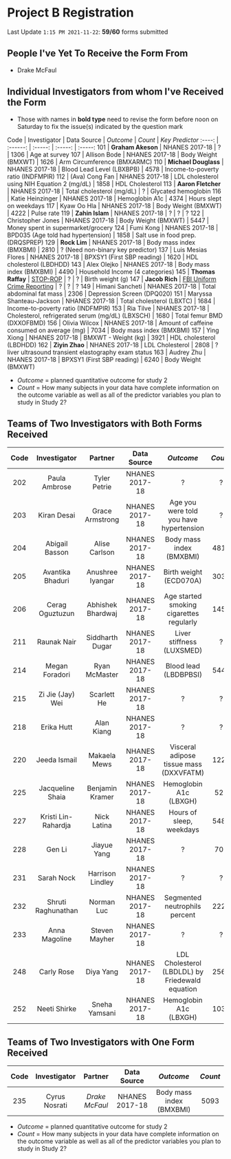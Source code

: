 # Project B Registration

Last Update `1:15 PM 2021-11-22`: **59/60** forms submitted

## People I've Yet To Receive the Form From

- Drake McFaul

## Individual Investigators from whom I've Received the Form

- Those with names in **bold type** need to revise the form before noon on Saturday to fix the issue(s) indicated by the question mark

Code | Investigator | Data Source | *Outcome* | *Count* | *Key Predictor*
:----: | :------: | :-----: | :-----: | :-----:
101 | **Graham Akeson** | NHANES 2017-18 | ? | 1306 | Age at survey
107 | Allison Bode | NHANES 2017-18 | Body Weight (BMXWT) | 1626 | Arm Circumference (BMXARMC)
110 | **Michael Douglass** | NHANES 2017-18 | Blood Lead Level (LBXBPB) | 4578 | Income-to-poverty ratio (INDFMPIR)
112 | (Ava) Cong Fan | NHANES 2017-18 | LDL cholesterol using NIH Equation 2 (mg/dL) | 1858 | HDL Cholesterol
113 | **Aaron Fletcher** | NHANES 2017-18 | Total cholesterol (mg/dL) | ? | Glycated hemoglobin
116 | Katie Heinzinger | NHANES 2017-18 | Hemoglobin A1c | 4374 | Hours slept on weekdays
117 | Kyaw Oo Hla | NHANES 2017-18 | Body Weight (BMXWT) | 4222 | Pulse rate
119 | **Zahin Islam** | NHANES 2017-18 | ? | ? | ?
122 | Christopher Jones | NHANES 2017-18 | Body Weight (BMXWT) | 5447 | Money spent in supermarket/grocery
124 | Fumi Kong | NHANES 2017-18 | BPD035 (Age told had hypertension) | 1858 | Salt use in food prep. (DRQSPREP)
129 | **Rock Lim** | NHANES 2017-18 | Body mass index (BMXBMI) | 2810 | ? (Need non-binary key predictor)
137 | Luis Mesias Flores | NHANES 2017-18 | BPXSY1 (First SBP reading) | 1620 | HDL cholesterol (LBDHDD)
143 | Alex Olejko | NHANES 2017-18 | Body mass index (BMXBMI) | 4490 | Household Income (4 categories)
145 | **Thomas Raffay** | [STOP-ROP](https://urresearch.rochester.edu/institutionalPublicationPublicView.action?institutionalItemId=2908) | ? | ? | Birth weight (g)
147 | **Jacob Rich** | [FBI Uniform Crime Reporting](https://www.openicpsr.org/openicpsr/project/102263/version/V11/view;jsessionid=8FD9161D75FD2833EC5F7B631753540D) | ? | ? | ?
149 | Himani Sancheti | NHANES 2017-18 | Total abdominal fat mass | 2306 | Depression Screen (DPQ020)
151 | Maryssa Shanteau-Jackson | NHANES 2017-18 | Total cholesterol (LBXTC) | 1684 | Income-to-poverty ratio (INDFMPIR)
153 | Ria Tilve | NHANES 2017-18 | Cholesterol, refrigerated serum (mg/dL) (LBXSCH) | 1680 | Total femur BMD (DXXOFBMD)
156 | Olivia Wilcox | NHANES 2017-18 | Amount of caffeine consumed on average (mg) | 7034 | Body mass index (BMXBMI)
157 | Ying Xiong | NHANES 2017-18 | BMXWT - Weight (kg) | 3921 | HDL cholesterol (LBDHDD)
162 | **Ziyin Zhao** | NHANES 2017-18 | LDL Cholesterol | 2808 | ? liver ultrasound transient elastography exam status
163 | Audrey Zhu | NHANES 2017-18 | BPXSY1 (First SBP reading) | 6240 | Body Weight (BMXWT)

- *Outcome* = planned quantitative outcome for study 2
- *Count* = How many subjects in your data have complete information on the outcome variable as well as all of the predictor variables you plan to study in Study 2?

## Teams of Two Investigators with Both Forms Received

Code | Investigator | Partner | Data Source | *Outcome* | *Count*
:----: | :------: | :-----: | :-----: | :----: | :----:
202 | Paula Ambrose | Tyler Petrie | NHANES 2017-18 | ? | ?
203 | Kiran Desai | Grace Armstrong | NHANES 2017-18 | Age you were told you have hypertension | ?
204 | Abigail Basson | Alise Carlson | NHANES 2017-18 | Body mass index (BMXBMI) | 4811
205 | Avantika Bhaduri | Anushree Iyangar | NHANES 2017-18 | Birth weight (ECD070A) | 3035
206 | Cerag Oguztuzun | Abhishek Bhardwaj | NHANES 2017-18 | Age started smoking cigarettes regularly | 1458
211 | Raunak Nair | Siddharth Dugar | NHANES 2017-18 | Liver stiffness (LUXSMED) | ?
214 | Megan Foradori | Ryan McMaster | NHANES 2017-18 | Blood lead (LBDBPBSI) | 5441
215 | Zi Jie (Jay) Wei | Scarlett He | NHANES 2017-18 | ? | ?
218 | Erika Hutt | Alan Kiang | NHANES 2017-18 | ? | ? 
220 | Jeeda Ismail | Makaela Mews | NHANES 2017-18 | Visceral adipose tissue mass (DXXVFATM) | 1224
225 | Jacqueline Shaia | Benjamin Kramer | NHANES 2017-18 | Hemoglobin A1c (LBXGH) | 527
227 | Kristi Lin-Rahardja | Nick Latina | NHANES 2017-18 | Hours of sleep, weekdays | 5480
228 | Gen Li | Jiayue Yang | NHANES 2017-18 | ? | 707
231 | Sarah Nock | Harrison Lindley | NHANES 2017-18 | ? | ?
232 | Shruti Raghunathan | Norman Luc | NHANES 2017-18 | Segmented neutrophils percent | 2227
233 | Anna Magoline | Steven Mayher | NHANES 2017-18 | ? | ?
248 | Carly Rose | Diya Yang | NHANES 2017-18 | LDL Cholesterol (LBDLDL) by Friedewald equation | 2566
252 | Neeti Shirke | Sneha Yamsani | NHANES 2017-18 | Hemoglobin A1c (LBXGH) | 1034

## Teams of Two Investigators with One Form Received

Code | Investigator | Partner | Data Source | *Outcome* | *Count*
:----: | :------: | :-----: | :-----: | :----: | :----:
235 | Cyrus Nosrati | *Drake McFaul* | NHANES 2017-18 | Body mass index (BMXBMI) | 5093

- *Outcome* = planned quantitative outcome for study 2
- *Count* = How many subjects in your data have complete information on the outcome variable as well as all of the predictor variables you plan to study in Study 2?

